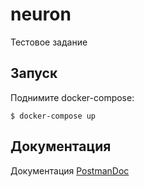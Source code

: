 # neuron
Тестовое задание


Запуск
----------

Поднимите docker-compose:

```no-highlight
$ docker-compose up
```
Документация
----------

Документация [PostmanDoc](https://documenter.getpostman.com/view/17461733/UzQvu5ck#ed002494-dca2-4264-a568-af00168b5087)

